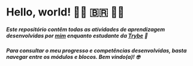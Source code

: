 # **Hello, world!** 🏳️‍🌈 🇧🇷 🧙‍♀️

##### Este repositório contêm todas as atividades de aprendizagem desenvolvidas por [mim](https://linkedin.com/in/erg1101) enquanto estudante da [Trybe](https://betrybe.com) 🚀

##### Para consultar o meu progresso e competências desenvolvidas, basta navegar entre os módulos e blocos. Bem vindo(a)! 🤓
